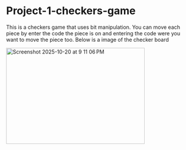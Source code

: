 # Project-1-checkers-game

This is a checkers game that uses bit manipulation. You can move each piece by enter the code the piece is on and entering the code were you want to move the piece too. 
Below is a image of the checker board 


<img width="375" height="261" alt="Screenshot 2025-10-20 at 9 11 06 PM" src="https://github.com/user-attachments/assets/0279199c-16ef-47ff-b198-49ce9f0a1d42" />

